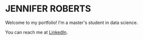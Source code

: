 # JENNIFER ROBERTS

Welcome to my portfolio! I’m a master's student in data science.

You can reach me at [LinkedIn](https://www.linkedin.com/in/jennifer-gilby-roberts).
